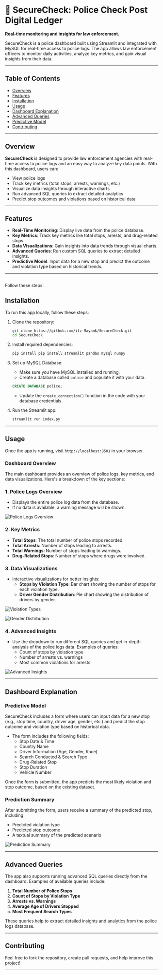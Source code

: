 # 🚨 SecureCheck: Police Check Post Digital Ledger

**Real-time monitoring and insights for law enforcement.**

SecureCheck is a police dashboard built using Streamlit and integrated with MySQL for real-time access to police logs. The app allows law enforcement officers to monitor daily activities, analyze key metrics, and gain visual insights from their data.

---

## Table of Contents

- [Overview](#overview)
- [Features](#features)
- [Installation](#installation)
- [Usage](#usage)
- [Dashboard Explanation](#dashboard-explanation)
- [Advanced Queries](#advanced-queries)
- [Predictive Model](#predictive-model)
- [Contributing](#contributing)

---

## Overview

**SecureCheck** is designed to provide law enforcement agencies with real-time access to police logs and an easy way to analyze key data points. With this dashboard, users can:

- View police logs
- Track key metrics (total stops, arrests, warnings, etc.)
- Visualize data insights through interactive charts
- Run advanced SQL queries to extract detailed analytics
- Predict stop outcomes and violations based on historical data

---

## Features

- **Real-Time Monitoring**: Display live data from the police database.
- **Key Metrics**: Track key metrics like total stops, arrests, and drug-related stops.
- **Data Visualizations**: Gain insights into data trends through visual charts.
- **Advanced Queries**: Run custom SQL queries to extract detailed insights.
- **Predictive Model**: Input data for a new stop and predict the outcome and violation type based on historical trends.

---

## 
Follow these steps:
## Installation

To run this app locally, follow these steps:

1. Clone the repository:

    ```bash
    git clone https://github.com/itz-Mayank/SecureCheck.git
    cd SecureCheck
    ```

2. Install required dependencies:

    ```bash
    pip install pip install streamlit pandas mysql numpy
    ```

3. Set up MySQL Database:

    - Make sure you have MySQL installed and running.
    - Create a database called `police` and populate it with your data.

    ```sql
    CREATE DATABASE police;
    ```

    - Update the `create_connection()` function in the code with your database credentials.

4. Run the Streamlit app:

    ```bash
    streamlit run index.py
    ```

---

## Usage

Once the app is running, visit `http://localhost:8501` in your browser.

### **Dashboard Overview**

The main dashboard provides an overview of police logs, key metrics, and data visualizations. Here's a breakdown of the key sections:

### 1. **Police Logs Overview**
   - Displays the entire police log data from the database.
   - If no data is available, a warning message will be shown.

   ![Police Logs Overview](images/1.png)

### 2. **Key Metrics**
   - **Total Stops**: The total number of police stops recorded.
   - **Total Arrests**: Number of stops leading to arrests.
   - **Total Warnings**: Number of stops leading to warnings.
   - **Drug-Related Stops**: Number of stops where drugs were involved.

### 3. **Data Visualizations**
   - Interactive visualizations for better insights:
     - **Stops by Violation Type**: Bar chart showing the number of stops for each violation type.
     - **Driver Gender Distribution**: Pie chart showing the distribution of drivers by gender.

   ![Violation Types](images/2.png)

   ![Gender Distribution](images/7.png)

### 4. **Advanced Insights**
   - Use the dropdown to run different SQL queries and get in-depth analysis of the police logs data. Examples of queries:
     - Count of stops by violation type
     - Number of arrests vs. warnings
     - Most common violations for arrests

   ![Advanced Insights](images/6.png)

---

## Dashboard Explanation

### **Predictive Model**

SecureCheck includes a form where users can input data for a new stop (e.g., stop time, country, driver age, gender, etc.) and predict the stop outcome and violation type based on historical data.

- The form includes the following fields:
  - Stop Date & Time
  - Country Name
  - Driver Information (Age, Gender, Race)
  - Search Conducted & Search Type
  - Drug-Related Stop
  - Stop Duration
  - Vehicle Number

Once the form is submitted, the app predicts the most likely violation and stop outcome, based on the existing dataset.

### **Prediction Summary**

After submitting the form, users receive a summary of the predicted stop, including:
- Predicted violation type
- Predicted stop outcome
- A textual summary of the predicted scenario

![Prediction Summary](images/5.png)

---

## Advanced Queries

The app also supports running advanced SQL queries directly from the dashboard. Examples of available queries include:

1. **Total Number of Police Stops**
2. **Count of Stops by Violation Type**
3. **Arrests vs. Warnings**
4. **Average Age of Drivers Stopped**
5. **Most Frequent Search Types**

These queries help to extract detailed insights and analytics from the police logs database.

---

## Contributing

Feel free to fork the repository, create pull requests, and help improve this project!

---



